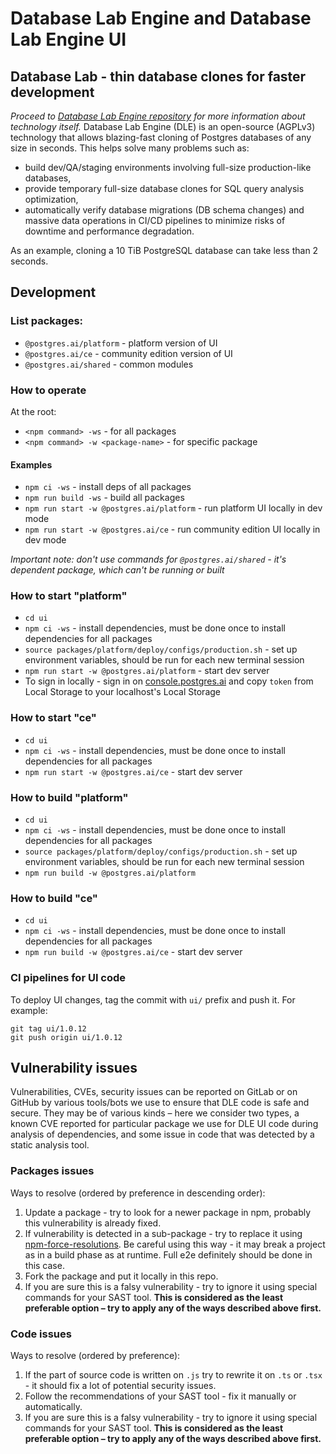 # Database Lab Engine and Database Lab Engine UI

## Database Lab - thin database clones for faster development

_Proceed to [Database Lab Engine repository](https://gitlab.com/postgres-ai/database-lab) for more information about technology itself._
Database Lab Engine (DLE) is an open-source (AGPLv3) technology that allows blazing-fast cloning of Postgres databases of any size in seconds. This helps solve many problems such as:

- build dev/QA/staging environments involving full-size production-like databases,
- provide temporary full-size database clones for SQL query analysis optimization,
- automatically verify database migrations (DB schema changes) and massive data operations in CI/CD pipelines to minimize risks of downtime and performance degradation.

As an example, cloning a 10 TiB PostgreSQL database can take less than 2 seconds.

## Development

### List packages:

- `@postgres.ai/platform` - platform version of UI
- `@postgres.ai/ce` - community edition version of UI
- `@postgres.ai/shared` - common modules

### How to operate

At the root:

- `<npm command> -ws` - for all packages
- `<npm command> -w <package-name>` - for specific package

#### Examples

- `npm ci -ws` - install deps of all packages
- `npm run build -ws` - build all packages
- `npm run start -w @postgres.ai/platform` - run platform UI locally in dev mode
- `npm run start -w @postgres.ai/ce` - run community edition UI locally in dev mode

_Important note: don't use commands for `@postgres.ai/shared` - it's dependent package, which can't be running or built_

### How to start "platform"

- `cd ui`
- `npm ci -ws` - install dependencies, must be done once to install dependencies for all packages
- `source packages/platform/deploy/configs/production.sh` - set up environment variables, should be run for each new terminal session
- `npm run start -w @postgres.ai/platform` - start dev server
- To sign in locally - sign in on [console.postgres.ai](https://console.postgres.ai) and copy `token` from Local Storage to your localhost's Local Storage

### How to start "ce"

- `cd ui`
- `npm ci -ws` - install dependencies, must be done once to install dependencies for all packages
- `npm run start -w @postgres.ai/ce` - start dev server

### How to build "platform"

- `cd ui`
- `npm ci -ws` - install dependencies, must be done once to install dependencies for all packages
- `source packages/platform/deploy/configs/production.sh` - set up environment variables, should be run for each new terminal session
- `npm run build -w @postgres.ai/platform`

### How to build "ce"

- `cd ui`
- `npm ci -ws` - install dependencies, must be done once to install dependencies for all packages
- `npm run build -w @postgres.ai/ce` - start dev server

### CI pipelines for UI code

To deploy UI changes, tag the commit with `ui/` prefix and push it. For example:

```shell
git tag ui/1.0.12
git push origin ui/1.0.12
```

## Vulnerability issues
Vulnerabilities, CVEs, security issues can be reported on GitLab or on GitHub by various tools/bots we use to ensure that DLE code is safe and secure. They may be of various kinds – here we consider two types, a known CVE reported for particular package we use for DLE UI code during analysis of dependencies, and some issue in code that was detected by a static analysis tool.

### Packages issues
Ways to resolve (ordered by preference in descending order):
1. Update a package - try to look for a newer package in npm, probably this vulnerability is already fixed.
2. If vulnerability is detected in a sub-package - try to replace it using [npm-force-resolutions](https://www.npmjs.com/package/npm-force-resolutions). Be careful using this way - it may break a project as in a build phase as at runtime. Full e2e definitely should be done in this case.
3. Fork the package and put it locally in this repo.
4. If you are sure this is a falsy vulnerability - try to ignore it using special commands for your SAST tool. **This is considered as the least preferable option – try to apply any of the ways described above first.**

### Code issues
Ways to resolve (ordered by preference):
1. If the part of source code is written on `.js` try to rewrite it on `.ts` or `.tsx` - it should fix a lot of potential security issues.
2. Follow the recommendations of your SAST tool - fix it manually or automatically.
3. If you are sure this is a falsy vulnerability - try to ignore it using special commands for your SAST tool. **This is considered as the least preferable option – try to apply any of the ways described above first.**

<!-- TODO: move this ^ to the main README.md and CONTRIBUTING.md -->
